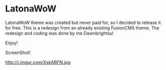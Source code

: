 # LatonaWoW
LatonaWoW theme was created but never paid for, so I decided to release it for free. This is a redesign from an already existing FusionCMS theme, The redesign and coding was done by me Dawnbrightsu!

Enjoy!

ScreenShot!

http://i.imgur.com/XskABFN.jpg